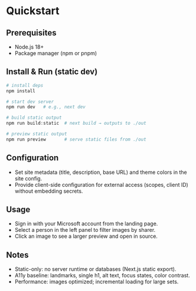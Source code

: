 # Quickstart

## Prerequisites
- Node.js 18+
- Package manager (npm or pnpm)

## Install & Run (static dev)
```powershell
# install deps
npm install

# start dev server
npm run dev   # e.g., next dev

# build static output
npm run build:static  # next build → outputs to ./out

# preview static output
npm run preview       # serve static files from ./out
```

## Configuration
- Set site metadata (title, description, base URL) and theme colors in the site config.
- Provide client-side configuration for external access (scopes, client ID) without embedding secrets.

## Usage
- Sign in with your Microsoft account from the landing page.
- Select a person in the left panel to filter images by sharer.
- Click an image to see a larger preview and open in source.

## Notes
- Static-only: no server runtime or databases (Next.js static export).
- A11y baseline: landmarks, single h1, alt text, focus states, color contrast.
- Performance: images optimized; incremental loading for large sets.
